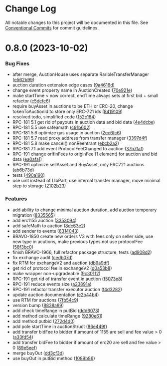 # Change Log

All notable changes to this project will be documented in this file.
See [Conventional Commits](https://conventionalcommits.org) for commit guidelines.

# 0.8.0 (2023-10-02)


### Bug Fixes

* after merge, AuctionHouse uses separate RaribleTransferManager ([e562b99](https://github.com/rarible/protocol-contracts/commit/e562b997f5636af9589fe34daa13e15e114c6097))
* auction duration extension edge cases ([9a4616d](https://github.com/rarible/protocol-contracts/commit/9a4616db540ab1efa1f4bee637f03e932fe5cfd9))
* change event property name in AuctionCreated ([70e921e](https://github.com/rarible/protocol-contracts/commit/70e921e2ac51e8ad634b9fbae49898fc5868619e))
* make startTime < now correct, endTime always sets at first bid + small refactor ([c5dcfc6](https://github.com/rarible/protocol-contracts/commit/c5dcfc6d12e24117664719ab7a3fb190e9e082cd))
* require buyAsset in auctions to be ETH or ERC-20, change tokenToAuctionId to store only ERC-721 ids ([8419109](https://github.com/rarible/protocol-contracts/commit/84191095033fa555ce89986d25fdf6d376b3aff1))
* resolved todo, simplified code ([152c164](https://github.com/rarible/protocol-contracts/commit/152c164b35e547ecc7036d290a821e928ce18388))
* RPC-181 5.1 get rid of payouts in auction data and bid data ([4e4dcbe](https://github.com/rarible/protocol-contracts/commit/4e4dcbef756dca1395535c20dfeb7f2d8132e0fb))
* RPC-181 5.5 use safeamath ([c91b602](https://github.com/rarible/protocol-contracts/commit/c91b6026961372bd7af415f31c09fc9fbf1fb067))
* RPC-181 5.6 optimize gas usage in auction ([2ec6fc6](https://github.com/rarible/protocol-contracts/commit/2ec6fc629f517083860db13c4d8e98d80d77f160))
* RPC-181 5.7 read proxy address from transfer manager ([3397d4f](https://github.com/rarible/protocol-contracts/commit/3397d4fb0f7d7bdf503b4fe7cb7a21001e86b48d))
* RPC-181 5.8 make cancel() nonReentrant ([ebcb2a2](https://github.com/rarible/protocol-contracts/commit/ebcb2a25175ccf68838a38e7ce3b477971a55b7f))
* RPC-181 7.1 add event ProtocolFeeChanged fo auction ([37b7faf](https://github.com/rarible/protocol-contracts/commit/37b7faf27fbeed0cf9c4e3307e40b526017c1c4e))
* RPC-191 change orifinFees to originFee (1 element) for auction and bid data ([ea0afa1](https://github.com/rarible/protocol-contracts/commit/ea0afa1d550d022a0101e90acf332c39c8bc190a))
* RPC-191 optimize sellAsset and BuyAsset, only ERC721 auctions ([ab6b73d](https://github.com/rarible/protocol-contracts/commit/ab6b73debb4e1b24f7d076df545f494176d40195))
* tests ([490a190](https://github.com/rarible/protocol-contracts/commit/490a19091ef4dcac8181cf52e6fb1ba7aaddf784))
* use uint instead of LIbPart, use internal transfer manager, move minimal step to storage ([2102b23](https://github.com/rarible/protocol-contracts/commit/2102b2369429e55a3dd72079dba4fb3100e3bd7d))


### Features

* add ability to change minimal auction duration, add auction temporary migration ([8335565](https://github.com/rarible/protocol-contracts/commit/8335565f8f6d0b0bac1341ae2035d151b6841427))
* add erc1155 auction ([3353094](https://github.com/rarible/protocol-contracts/commit/33530941ca9e4d3e8b0c545225740b1aed045ea2))
* add safeMath to auction ([8dc63e2](https://github.com/rarible/protocol-contracts/commit/8dc63e21b4288b92e730a3c672b01e1db3586ed3))
* add sender to events ([6314043](https://github.com/rarible/protocol-contracts/commit/6314043a5aee5e27727b09b65996445c17666677))
* BRAVO-1850 create new orders V3 with fees only on seller side, use new type in acutions, make previous types not use protocolFee ([58f3bc0](https://github.com/rarible/protocol-contracts/commit/58f3bc0171124c19626945468e5643557b0486a0))
* finish BRAVO-1966, full refactor package structure, tests ([ad908d2](https://github.com/rarible/protocol-contracts/commit/ad908d24ead38e602835dcc31d7d8245a843286b))
* fix exchange audit ([cedb07d](https://github.com/rarible/protocol-contracts/commit/cedb07d69d4155cfe37171ae4672e893c7df218f))
* fix RTM for exchangeV2 and auction ([db9a9df](https://github.com/rarible/protocol-contracts/commit/db9a9df15d4b3414a48cb2aac53a01a926df6065))
* get rid of protocol fee in exchangeV2 ([d0a53b8](https://github.com/rarible/protocol-contracts/commit/d0a53b8a38bf6d7022af1f8752a7525344176f4f))
* make wrapper non-upgradeable ([9c30112](https://github.com/rarible/protocol-contracts/commit/9c301121392dfe573d18a560fe1fb9f2210d578c))
* RPC-191 get rid of transfer event in auction ([f5073e8](https://github.com/rarible/protocol-contracts/commit/f5073e8d6109e2731939902c373e1cd494665123))
* RPC-191 reduce events size ([a23891a](https://github.com/rarible/protocol-contracts/commit/a23891a55ba2a63ce5f02d5136b9478c6cce09bd))
* RPC-191 refactor transfer executor auction ([f4d3282](https://github.com/rarible/protocol-contracts/commit/f4d328233868aa8d9b32ac17f8be2ec5edebf0ad))
* update auction documentation ([e2b44b4](https://github.com/rarible/protocol-contracts/commit/e2b44b4db75703830c974b5db85c432b695fe984))
* use RTM for auctions ([7fb54c9](https://github.com/rarible/protocol-contracts/commit/7fb54c902aff9eb330214867059c362e51037033))
* version bump ([8838a89](https://github.com/rarible/protocol-contracts/commit/8838a89c10147325d4aa83aa9ef725fabae85041))
* add check timeRange in putBid ([ddd6073](https://github.com/rarible/protocol-contracts/commit/ddd6073ec93e3bc24a5af188eae53cf71a90e586))
* add method calculate timeRange ([9280e61](https://github.com/rarible/protocol-contracts/commit/9280e61e92c25ab57d80ac7f2fda26211b0d9e66))
* add method putbid ([272d4d0](https://github.com/rarible/protocol-contracts/commit/272d4d00bbebb4770a18600b5734d2a2ef55c848))
* add pole startTime in auctionStruct ([86e449f](https://github.com/rarible/protocol-contracts/commit/86e449f17c42fd1a6f0ef327b2b223ecfa4c4485))
* add transfer bidFee to bidder if amount of 1155 are sell and fee value > 0 ([a33fd54](https://github.com/rarible/protocol-contracts/commit/a33fd5420ef6ba6c78d50245333b9e7c415be35e))
* add transfer bidFee to bidder if amount of erc20 are sell and fee value > 0 ([89e5eef](https://github.com/rarible/protocol-contracts/commit/89e5eef2787a63e08adba98954fb59bdc09ea2f1))
* merge buyOut ([dd3cf3d](https://github.com/rarible/protocol-contracts/commit/dd3cf3ddaf41d1530975898d12aeaa8ac8d8fa94))
* use buyOut in putBid method ([1089b86](https://github.com/rarible/protocol-contracts/commit/1089b86f9818fd48c9c30db8a0e9e4d987c424ed))
